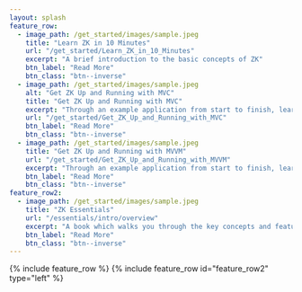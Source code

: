 ```yaml
---
layout: splash
feature_row:
  - image_path: /get_started/images/sample.jpeg
    title: "Learn ZK in 10 Minutes"
    url: "/get_started/Learn_ZK_in_10_Minutes"
    excerpt: "A brief introduction to the basic concepts of ZK"
    btn_label: "Read More"
    btn_class: "btn--inverse"
  - image_path: /get_started/images/sample.jpeg
    alt: "Get ZK Up and Running with MVC"
    title: "Get ZK Up and Running with MVC"
    excerpt: "Through an example application from start to finish, learn the gist of ZK programming and how to effectively gain full control of UI components' state and behaviour using ZK MVC"
    url: "/get_started/Get_ZK_Up_and_Running_with_MVC"
    btn_label: "Read More"
    btn_class: "btn--inverse"
  - image_path: /get_started/images/sample.jpeg
    title: "Get ZK Up and Running with MVVM"
    url: "/get_started/Get_ZK_Up_and_Running_with_MVVM"
    excerpt: "Through an example application from start to finish, learn how ZK MVVM's data-binding mechanism works to automate tasks that we'd have otherwise carried out manually under the MVC pattern."
    btn_label: "Read More"
    btn_class: "btn--inverse"
feature_row2:
  - image_path: /get_started/images/sample.jpeg
    title: "ZK Essentials"
    url: "/essentials/intro/overview"
    excerpt: "A book which walks you through the key concepts and features by building a working application from the ground up"
    btn_label: "Read More"
    btn_class: "btn--inverse"
---
```

{% include feature_row %}
{% include feature_row id="feature_row2" type="left" %}